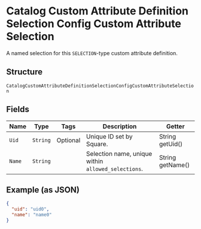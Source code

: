 
# Catalog Custom Attribute Definition Selection Config Custom Attribute Selection

A named selection for this `SELECTION`-type custom attribute definition.

## Structure

`CatalogCustomAttributeDefinitionSelectionConfigCustomAttributeSelection`

## Fields

| Name | Type | Tags | Description | Getter |
|  --- | --- | --- | --- | --- |
| `Uid` | `String` | Optional | Unique ID set by Square. | String getUid() |
| `Name` | `String` |  | Selection name, unique within `allowed_selections`. | String getName() |

## Example (as JSON)

```json
{
  "uid": "uid0",
  "name": "name0"
}
```

